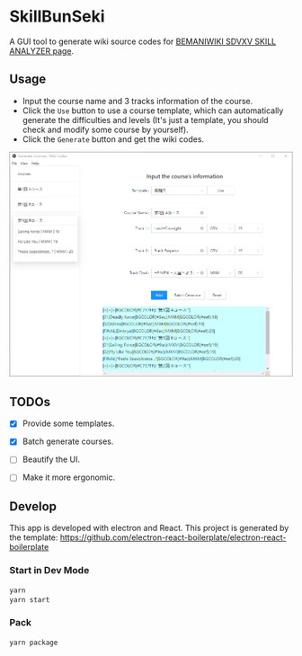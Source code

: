 # SkillBunSeki

A GUI tool to generate wiki source codes for [BEMANIWIKI SDVXV SKILL ANALYZER page](https://bemaniwiki.com/index.php?SOUND%20VOLTEX%20VIVID%20WAVE/SKILL%20ANALYZER).

## Usage

- Input the course name and 3 tracks information of the course.
- Click the `Use` button to use a course template, which can automatically generate the difficulties and levels (It's just a template, you should check and modify some course by yourself).
- Click the `Generate` button and get the wiki codes.

<img src="pics/demo.png" alt="demo" style="zoom:60%;" />

## TODOs

- [x] Provide some templates.
- [x] Batch generate courses.
- [ ] Beautify the UI.
- [ ] Make it more ergonomic.


## Develop

This app is developed with electron and React. This project is generated by the template: https://github.com/electron-react-boilerplate/electron-react-boilerplate

### Start in Dev Mode

```bash
yarn
yarn start
```

### Pack 

```bash
yarn package
```
